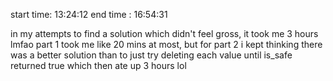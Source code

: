 start time: 13:24:12
end time  : 16:54:31

in my attempts to find a solution which didn't feel gross, it took me 3 hours lmfao
part 1 took me like 20 mins at most, but for part 2 i kept thinking there was a
better solution than to just try deleting each value until is_safe returned true 
which then ate up 3 hours lol
